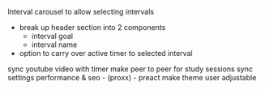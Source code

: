 Interval carousel to allow selecting intervals

- break up header section into 2 components
  - interval goal
  - interval name
- option to carry over active timer to selected interval

sync youtube video with timer
make peer to peer for study sessions sync settings
performance & seo - (proxx) - preact
make theme user adjustable
